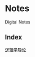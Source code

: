 # Notes
Digital Notes ![]()

## Index
[逻辑学导论](https://surface0tension.github.io/Notes/IntroductionOFLogics/%E9%80%BB%E8%BE%91%E5%AD%A6%E6%A6%82%E8%AE%BA%20c67d82103f0c4726b547fe3b75bed1b5.html)
